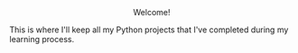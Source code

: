 <center>Welcome!</center>
<p>This is where I'll keep all my Python projects that I've completed during my learning process.</p>
